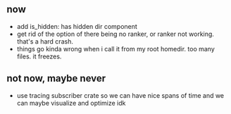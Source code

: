 ## now

- add is_hidden: has hidden dir component
- get rid of the option of there being no ranker, or ranker not working. that's a hard crash.
- things go kinda wrong when i call it from my root homedir. too many files. it freezes.

## not now, maybe never
- use tracing subscriber crate so we can have nice spans of time and we can maybe visualize and optimize idk
